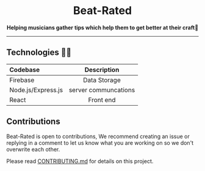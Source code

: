 
<h1 align="center">Beat-Rated</h1>
<p align="center">
  <strong>Helping musicians gather tips which help them to get better at their craft🎨</strong>
</p>


---

## Technologies 👨‍💻

| Codebase             |      Description      |
| :------------------- | :-------------------: |
| Firebase             |   Data Storage     |
| Node.js/Express.js   | server communcations |
| React |   Front end  |



## Contributions

Beat-Rated is open to contributions, 
 We recommend creating an issue or replying in a comment to let us know what you are working on so we don't overwrite each other.

Please read [CONTRIBUTING.md](https://github.com/Beat-Rate/Beat-Rate/blob/master/Contributions.md) for details on this project.

##




